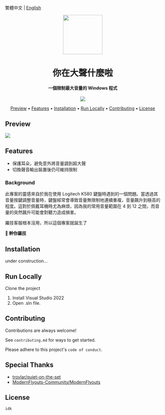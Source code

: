 繁體中文 | [English](README.zh-TW.md)

<div align="center">
  
<img src="https://fakeimg.pl/128x128?text=PlaceHolder" width="128" height="128">

<h1>你在大聲什麼啦</h1>
<h4>
一個限制最大音量的 Windows 程式
</h4>

![](https://img.shields.io/badge/.net-9-blue.svg?style=flat-square)

<p align="center">
  <a href="#Preview">Preview</a> •
  <a href="#features">Features</a> •
  <a href="#installation">Installation</a> •
  <a href="#run-locally">Run Locally</a> •
  <a href="#contributing">Contributing</a> •
  <a href="#license">License</a>
</p>
</div>

## Preview
![](https://fakeimg.pl/440x230/282828/eae0d0/?retina=1&text=PlACehOlDeR)

## Features

- 保護耳朵，避免意外將音量調到超大聲
- 切換聲音輸出裝置後仍可維持限制

### Background

此專案的靈感來自於我在使用 Logitech K580 鍵盤時遇到的一個問題。當透過其音量按鍵調整音量時，鍵盤經常會導致音量無限制地連續重複，音量飆升到極高的程度。這對於佩戴耳機時尤為麻煩，因為我的常用音量範圍在 4 到 12 之間，而音量的突然飆升可能會對聽力造成損害。

羅技客服根本沒用，所以這個專案就誕生了

**🖕 幹你羅技**

## Installation

under construction...

## Run Locally

Clone the project

1. Install Visual Studio 2022
2. Open .sln file.

## Contributing

Contributions are always welcome!

See `contributing.md` for ways to get started.

Please adhere to this project's `code of conduct`.

## Special Thanks

- [troylar/quiet-on-the-set](https://github.com/troylar/quiet-on-the-set)
- [ModernFlyouts-Community/ModernFlyouts](https://github.com/ModernFlyouts-Community/ModernFlyouts)

## License

```
idk
```

